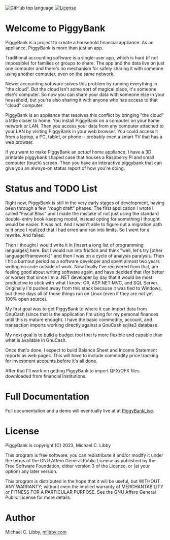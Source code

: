 ![GitHub top language](https://img.shields.io/github/languages/top/mlibby/PiggyBank)
[![License](https://img.shields.io/badge/License-AGPL%20v3-blue.svg)](./LICENSE)

# Welcome to PiggyBank

PiggyBank is a project to create a household financial appliance. As an appliance, PiggyBank is more than just an app.

Traditional accounting software is a single-user app, which is hard (if not impossible) for families or groups to share. The app and the data live on just one computer and there's no mechanism for safely sharing it with someone using another computer, even on the same network.

Newer accounting software solves this problem by running everything in "the cloud". But the cloud isn't some sort of magical place, it's  someone else's computer. So now you can share your data with someone else in your household, but you're also sharing it with anyone who has access to that "cloud" computer.

PiggyBank is an appliance that resolves this conflict by bringing "the cloud" a little closer to home. You install PiggyBank on a computer on your home network or LAN. Then you access your data from any computer attached to your LAN by visiting PiggyBank in your web browser. You could access it from a laptop, a PC, tablet, or phone-- probably even a smart TV that has a web browser.

If you want to make PiggyBank an _actual_ home appliance, I have a 3D printable piggybank shaped case that houses a Raspberry Pi and small computer (touch) screen. Then you have an interactive piggybank that can give you an always-on status report of how you're doing.
     

# Status and TODO List

Right now, PiggyBank is still in the very early stages of development, having been through a few "rough draft" phases. The first application I wrote I called "Fiscal Bliss" and I made the mistake of not just using the standard double-entry book-keeping model, instead opting for something I thought would be easier. It was not. And I wasn't able to figure out a migration path to it once I realized that I had erred and ran into limits. So I went for a rewrite. And failed.

Then I thought I would write it in [insert a long list of programming languages] here. But I would run into friction and think "well, let's try [other language/framework]" and then I was on a cycle of analysis paralysis. Then I hit a burnout period as a software developer and spent almost two years writing no code outside of work. Now finally I've recovered from that, am feeling good about writing software again, and have decided that (for better or worse) that since I'm a .NET developer by day that it would be most productive to stick with what I know: C#, ASP.NET MVC, and SQL Server. Originally I'd pushed away from this stack because it was tied to Windows, but these days all of those things run on Linux (even if they are not yet 100% open source).

My first goal was to get PiggyBank to where it can import data from GnuCash (since that is the application I'm using for my personal finances until this is mature enough). I have the basic commodity, account, and transaction imports working directly against a GnuCash sqlite3 database.

My next goal is to build a budget tool that is more flexible and capable than what is available in GnuCash.

Once that's done, I expect to build Balance Sheet and Income Statement reports as web pages. This will have to include commodity price tracking for investment accounts before it's all done.

After that I'll work on getting PiggyBank to import QFX/OFX files downloaded from financial institutions.

# Full Documentation

Full documentation and a demo will eventually live at at [PiggyBankLive](https://piggybank.live).

# License

PiggyBank is copyright (C) 2023, Michael C. Libby

This program is free software: you can redistribute it and/or modify
it under the terms of the GNU Affero General Public License as
published by the Free Software Foundation, either version 3 of the
License, or (at your option) any later version.

This program is distributed in the hope that it will be useful,
but WITHOUT ANY WARRANTY; without even the implied warranty of
MERCHANTABILITY or FITNESS FOR A PARTICULAR PURPOSE.  See the
GNU Affero General Public License for more details.

# Author

Michael C. Libby, [mlibby.com](https://mlibby.com)
